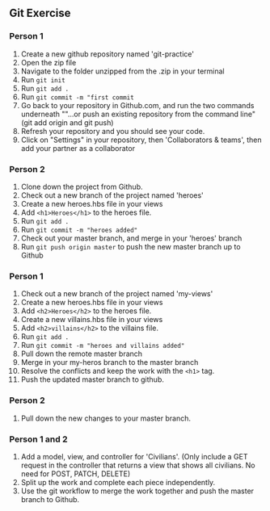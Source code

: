 ## Git Exercise

### Person 1
1. Create a new github repository named 'git-practice'
2. Open the zip file
3. Navigate to the folder unzipped from the .zip in your terminal
4. Run `git init`
5. Run `git add .`
6. Run `git commit -m "first commit`
7. Go back to your repository in Github.com, and run the two commands underneath ""…or push an existing repository from the command line" (git add origin and git push)
8. Refresh your repository and you should see your code.
9. Click on "Settings" in your repository, then 'Collaborators & teams', then add your partner as a collaborator

### Person 2
1. Clone down the project from Github.
2. Check out a new branch of the project named 'heroes'
3. Create a new heroes.hbs file in your views
4. Add `<h1>Heroes</h1>` to the heroes file.
5. Run `git add .`
6. Run `git commit -m "heroes added"`
7. Check out your master branch, and merge in your 'heroes' branch
8. Run `git push origin master` to push the new master branch up to Github

### Person 1

1. Check out a new branch of the project named 'my-views'
2. Create a new heroes.hbs file in your views
3. Add `<h2>Heroes</h2>` to the heroes file.
4. Create a new villains.hbs file in your views
5. Add `<h2>villains</h2>` to the villains file.
6. Run `git add .`
7. Run `git commit -m "heroes and villains added"`
8. Pull down the remote master branch
9. Merge in your my-heros branch to the master branch
10. Resolve the conflicts and keep the work with the `<h1>` tag.
11. Push the updated master branch to github.

### Person 2
1. Pull down the new changes to your master branch.

### Person 1 and 2

1. Add a model, view, and controller for 'Civilians'. (Only include a GET request in the controller that returns a view that shows all civilians. No need for POST, PATCH, DELETE)
2. Split up the work and complete each piece independently.
3. Use the git workflow to merge the work together and push the master branch to Github.
